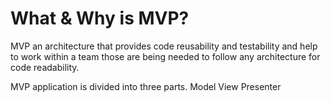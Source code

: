 # What & Why is MVP?
MVP an architecture that provides code reusability and testability and help to work within a team those are being needed to follow any architecture for code readability.





MVP application is divided into three parts.
Model
View
Presenter
